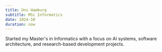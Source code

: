 ```yaml
---
title: Uni Hamburg
subtitle: MSc Informatics
date: 2024-10
duration: now
---
```


Started my Master's in Informatics with a focus on AI systems, software architecture, and research-based development projects.